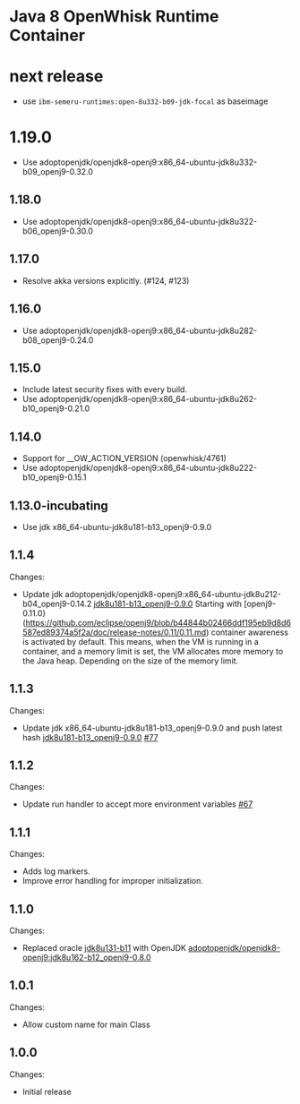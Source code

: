 <!--
#
# Licensed to the Apache Software Foundation (ASF) under one or more
# contributor license agreements.  See the NOTICE file distributed with
# this work for additional information regarding copyright ownership.
# The ASF licenses this file to You under the Apache License, Version 2.0
# (the "License"); you may not use this file except in compliance with
# the License.  You may obtain a copy of the License at
#
#     http://www.apache.org/licenses/LICENSE-2.0
#
# Unless required by applicable law or agreed to in writing, software
# distributed under the License is distributed on an "AS IS" BASIS,
# WITHOUT WARRANTIES OR CONDITIONS OF ANY KIND, either express or implied.
# See the License for the specific language governing permissions and
# limitations under the License.
#
-->

# Java 8 OpenWhisk Runtime Container
# next release
 - use `ibm-semeru-runtimes:open-8u332-b09-jdk-focal` as baseimage

# 1.19.0
 - Use adoptopenjdk/openjdk8-openj9:x86_64-ubuntu-jdk8u332-b09_openj9-0.32.0

## 1.18.0
  - Use adoptopenjdk/openjdk8-openj9:x86_64-ubuntu-jdk8u322-b06_openj9-0.30.0

## 1.17.0
  - Resolve akka versions explicitly. (#124, #123)

## 1.16.0
  - Use adoptopenjdk/openjdk8-openj9:x86_64-ubuntu-jdk8u282-b08_openj9-0.24.0

## 1.15.0
  - Include latest security fixes with every build.
  - Use adoptopenjdk/openjdk8-openj9:x86_64-ubuntu-jdk8u262-b10_openj9-0.21.0

## 1.14.0
  - Support for __OW_ACTION_VERSION (openwhisk/4761)
  - Use adoptopenjdk/openjdk8-openj9:x86_64-ubuntu-jdk8u222-b10_openj9-0.15.1

## 1.13.0-incubating
  - Use jdk x86_64-ubuntu-jdk8u181-b13_openj9-0.9.0

## 1.1.4
Changes:
- Update jdk adoptopenjdk/openjdk8-openj9:x86_64-ubuntu-jdk8u212-b04_openj9-0.14.2 [jdk8u181-b13_openj9-0.9.0](https://hub.docker.com/r/adoptopenjdk/openjdk8-openj9/tags/)
  Starting with [openj9-0.11.0}(https://github.com/eclipse/openj9/blob/b44844b02466ddf195eb9d8d6587ed89374a5f2a/doc/release-notes/0.11/0.11.md) container awareness is activated by default. This means, when the VM is running in a container, and a memory limit is set, the VM allocates more memory to the Java heap. Depending on the size of the memory limit.

## 1.1.3
Changes:
- Update jdk x86_64-ubuntu-jdk8u181-b13_openj9-0.9.0 and push latest hash [jdk8u181-b13_openj9-0.9.0](https://hub.docker.com/r/adoptopenjdk/openjdk8-openj9/tags/) [#77](https://github.com/apache/openwhisk-runtime-java/pull/77/files)

## 1.1.2
Changes:
-  Update run handler to accept more environment variables [#67](https://github.com/apache/openwhisk-runtime-java/pull/67)

## 1.1.1
Changes:
- Adds log markers.
- Improve error handling for improper initialization.

## 1.1.0
Changes:
- Replaced oracle [jdk8u131-b11](http://download.oracle.com/otn-pub/java/jdk/"${VERSION}"u"${UPDATE}"-b"${BUILD}"/d54c1d3a095b4ff2b6607d096fa80163/server-jre-"${VERSION}"u"${UPDATE}"-linux-x64.tar.gz) with OpenJDK [adoptopenjdk/openjdk8-openj9:jdk8u162-b12_openj9-0.8.0](https://hub.docker.com/r/adoptopenjdk/openjdk8-openj9)

## 1.0.1
Changes:
- Allow custom name for main Class

## 1.0.0
Changes:
- Initial release
